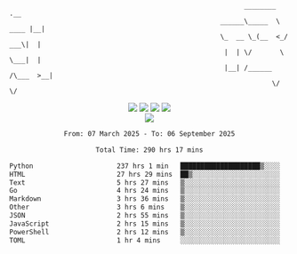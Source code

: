 ```
                                                           ________        .__ 
                                                     ______\_____  \  ____ |__|
                                                     \_  __ \_(__  <_/ ___\|  |
                                                      |  | \/       \  \___|  |
                                                      |__| /______  /\___  >__|
                                                                  \/     \/    
```

<div align="center">
  <img src="https://komarev.com/ghpvc/?username=r3ci&label=Profile%20views&color=000000&style=for-the-badge"/>
  <img src="https://img.shields.io/github/followers/R3CI?color=black&style=for-the-badge&logo=github&label=Follows"/>
  <img src="https://img.shields.io/github/stars/R3CI?color=black&style=for-the-badge&logo=github&label=Stars"/>
 
  <img src="https://github-widgetbox.vercel.app/api/profile?username=R3CI&data=followers,repositories,stars,commits&theme=rgb">
  <br>

  <img src="https://github-widgetbox.vercel.app/api/skills?languages=python,go,json&theme=rgb&includeNames=true">
  <br>
  
</p>

<!--START_SECTION:waka-->

```txt
From: 07 March 2025 - To: 06 September 2025

Total Time: 290 hrs 17 mins

Python                     237 hrs 1 min   ████████████████████▒░░░░   80.79 %
HTML                       27 hrs 29 mins  ██▒░░░░░░░░░░░░░░░░░░░░░░   09.37 %
Text                       5 hrs 27 mins   ▒░░░░░░░░░░░░░░░░░░░░░░░░   01.86 %
Go                         4 hrs 24 mins   ▒░░░░░░░░░░░░░░░░░░░░░░░░   01.50 %
Markdown                   3 hrs 36 mins   ▒░░░░░░░░░░░░░░░░░░░░░░░░   01.23 %
Other                      3 hrs 6 mins    ▒░░░░░░░░░░░░░░░░░░░░░░░░   01.06 %
JSON                       2 hrs 55 mins   ▒░░░░░░░░░░░░░░░░░░░░░░░░   01.00 %
JavaScript                 2 hrs 15 mins   ▒░░░░░░░░░░░░░░░░░░░░░░░░   00.77 %
PowerShell                 2 hrs 12 mins   ▒░░░░░░░░░░░░░░░░░░░░░░░░   00.75 %
TOML                       1 hr 4 mins     ░░░░░░░░░░░░░░░░░░░░░░░░░   00.37 %
```

<!--END_SECTION:waka-->
